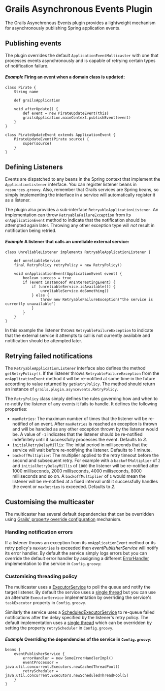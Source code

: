 # Grails Asynchronous Events Plugin

The Grails Asynchronous Events plugin provides a lightweight mechanism for asynchronously publishing Spring application events.

## Publishing events

The plugin overrides the default `ApplicationEventMulticaster` with one that processes events asynchronously and is capable of retrying certain types of notification failure. 

#### _Example_ Firing an event when a domain class is updated:

	class Pirate {
		String name
		
		def grailsApplication
		
		void afterUpdate() {
			def event = new PirateUpdateEvent(this)
			grailsApplication.mainContext.publishEvent(event)
		}
	}
	
	class PirateUpdateEvent extends ApplicationEvent {
		PirateUpdateEvent(Pirate source) {
			super(source)
		}
	}

## Defining Listeners

Events are dispatched to any beans in the Spring context that implement the `ApplicationListener` interface. You can register listener beans in `resources.groovy`. Also, remember that Grails services are Spring beans, so simply implementing the interface in a service will automatically register it as a listener.

The plugin also provides a sub-interface `RetryableApplicationListener`. An implementation can throw `RetryableFailureException` from its `onApplicationEvent` method to indicate that the notification should be attempted again later. Throwing any other exception type will _not_ result in notification being retried.

#### _Example_ A listener that calls an unreliable external service:

	class UnreliableListener implements RetryableApplicationListener {
		
		def unreliableService
		final RetryPolicy retryPolicy = new RetryPolicy()
		
		void onApplicationEvent(ApplicationEvent event) {
			boolean success = true
			if (event instanceof AnInterestingEvent) {
				if (unreliableService.isAvailable()) {
					unreliableService.doSomething()
				} else {
					throw new RetryableFailureException("the service is currently unavailable")
				}
			}
		}
	}
	
In this example the listener throws `RetryableFailureException` to indicate that the external service it attempts to call is not currently available and notification should be attempted later.

## Retrying failed notifications

The `RetryableApplicationListener` interface also defines the method `getRetryPolicy()`. If the listener throws `RetryableFailureException` from the `onApplicationEvent` method it will be re-notified at some time in the future according to value returned by `getRetryPolicy`. The method should return an instance of `grails.plugin.asyncevents.RetryPolicy`.

The `RetryPolicy` class simply defines the rules governing how and when to re-notify the listener of any events it fails to handle. It defines the following properties:

* `maxRetries`: The maximum number of times that the listener will be re-notified of an event. After `maxRetries` is reached an exception is thrown and will be handled as any other exception thrown by the listener would be. A value of `-1` indicates that the listener should be re-notified indefinitely until it successfully processes the event. Defaults to _3_.
* `initialRetryDelayMillis`: The initial period in milliseconds that the service will wait before re-notifying the listener. Defaults to 1 minute.
* `backoffMultiplier`: The multiplier applied to the retry timeout before the second and subsequent retry. For example with a `backoffMultiplier` of `2` and `initialRetryDelayMillis` of `1000` the listener will be re-notified after 1000 milliseconds, 2000 milliseconds, 4000 milliseconds, 8000 milliseconds and so on. A `backoffMultiplier` of `1` would mean the listener will be re-notified at a fixed interval until it successfully handles the event or `maxRetries` is exceeded. Defaults to _2_.

## Customising the multicaster

The multicaster has several default dependencies that can be overridden using [Grails' property override configuration][1] mechanism.

### Handling notification errors

If a listener throws an exception from its `onApplicationEvent` method or its retry policy's `maxRetries` is exceeded then _eventPublisherService_ will notify its error handler. By default the service simply logs errors but you can override the default error handler by assigning a different [ErrorHandler][2] implementation to the service in `Config.groovy`:

### Customising threading policy

The multicaster uses a [ExecutorService][3] to poll the queue and notify the target listener. By default the service uses a [single thread][4] but you can use an alternate `ExecutorService` implementation by overriding the service's `taskExecutor` property in `Config.groovy`.

Similarly the service uses a [ScheduledExecutorService][5] to re-queue failed notifications after the delay specified by the listener's retry policy. The default implementation uses a [single thread][6] which can be overridden by setting the property `retryScheduler` in `Config.groovy`.

#### _Example_ Overriding the dependencies of the service in `Config.groovy`:

	beans {
		eventPublisherService {
			errorHandler = new SomeErrorHandlerImpl()
			eventProcessor = java.util.concurrent.Executors.newCachedThreadPool()
			retryScheduler = java.util.concurrent.Executors.newScheduledThreadPool(5)
		}
	}
	
[1]: http://grails.org/doc/latest/guide/14.%20Grails%20and%20Spring.html#14.6%20Property%20Override%20Configuration
[2]: http://static.springsource.org/spring/docs/3.0.x/javadoc-api/org/springframework/util/ErrorHandler.html "org.springframework.util.ErrorHandler"
[3]: http://java.sun.com/javase/6/docs/api/java/util/concurrent/ExecutorService.html "java.util.concurrent.ExecutorService"
[4]: http://java.sun.com/javase/6/docs/api/java/util/concurrent/Executors.html#newSingleThreadExecutor() "java.util.concurrent.Executors.newSingleThreadExecutor()"
[5]: http://java.sun.com/javase/6/docs/api/java/util/concurrent/ScheduledExecutorService.html "java.util.concurrent.ScheduledExecutorService"
[6]: http://java.sun.com/javase/6/docs/api/java/util/concurrent/Executors.html#newSingleThreadScheduledExecutor() "java.util.concurrent.Executors.newSingleThreadScheduledExecutor()"
